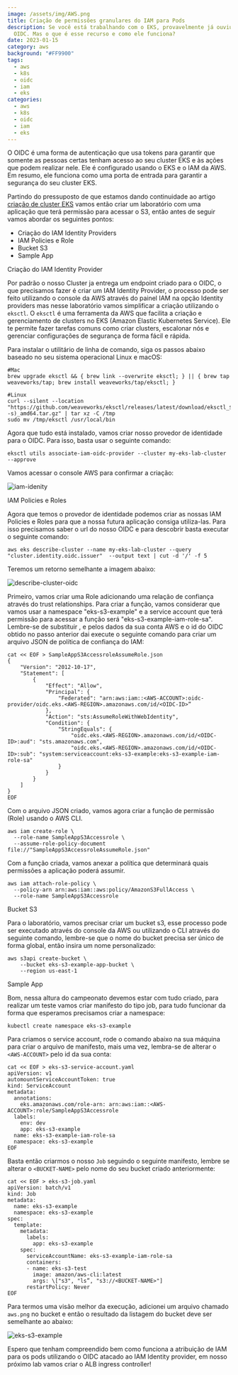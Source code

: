 ```yaml
---
image: /assets/img/AWS.png
title: Criação de permissões granulares do IAM para Pods
description: Se você está trabalhando com o EKS, provavelmente já ouviu falar de
  OIDC. Mas o que é esse recurso e como ele funciona?
date: 2023-01-15
category: aws
background: "#FF9900"
tags:
  - aws
  - k8s
  - oidc
  - iam
  - eks
categories:
  - aws
  - k8s
  - oidc
  - iam
  - eks
---
```

O OIDC é uma forma de autenticação que usa tokens para garantir que somente as pessoas certas tenham acesso ao seu cluster EKS e às ações que podem realizar nele. Ele é configurado usando o EKS e o IAM da AWS. Em resumo, ele funciona como uma porta de entrada para garantir a segurança do seu cluster EKS.

Partindo do pressuposto de que estamos dando continuidade ao artigo [criação de cluster EKS](https://thiagoalexandria.com.br/criando-um-cluster-no-amazon-eks/) vamos então criar um laboratório com uma aplicação que terá permissão para acessar o S3, então antes de seguir vamos abordar os seguintes pontos:

* Criação do IAM Identity Providers
* IAM Policies e Role
* Bucket S3
* Sample App

Criação do IAM Identity Provider

Por padrão o nosso Cluster ja entrega um endpoint criado para o OIDC, o que precisamos fazer é criar um IAM Identity Provider, o processo pode ser feito utilizando o console da AWS através do painel IAM na opção Identity providers mas nesse laboratório vamos simplificar a criação utilizando o `eksctl`. O `eksctl` é uma ferramenta da AWS que facilita a criação e gerenciamento de clusters no EKS (Amazon Elastic Kubernetes Service). Ele te permite fazer tarefas comuns como criar clusters, escalonar nós e gerenciar configurações de segurança de forma fácil e rápida.

Para instalar o utilitário de linha de comando, siga os passos abaixo baseado no seu sistema operacional Linux e macOS:

```
#Mac
brew upgrade eksctl && { brew link --overwrite eksctl; } || { brew tap weaveworks/tap; brew install weaveworks/tap/eksctl; }

#Linux
curl --silent --location "https://github.com/weaveworks/eksctl/releases/latest/download/eksctl_$(uname -s)_amd64.tar.gz" | tar xz -C /tmp
sudo mv /tmp/eksctl /usr/local/bin
```

Agora que tudo está instalado, vamos criar nosso provedor de identidade para o OIDC. Para isso, basta usar o seguinte comando:

```
eksctl utils associate-iam-oidc-provider --cluster my-eks-lab-cluster --approve
```

Vamos acessar o console AWS para confirmar a criação:

![iam-idenity](/assets/img/iam-idenity.png)

I﻿AM Policies e Roles

Agora que temos o provedor de identidade podemos criar as nossas IAM Policies e Roles para que a nossa futura aplicação consiga utiliza-las. Para isso precisamos saber o url do nosso OIDC e para descobrir basta executar o seguinte comando:

```
aws eks describe-cluster --name my-eks-lab-cluster --query "cluster.identity.oidc.issuer"  --output text | cut -d '/' -f 5
```

Teremos um retorno semelhante a imagem abaixo:

![describe-cluster-oidc](/assets/img/describe-cluster-oidc.png)

Primeiro, vamos criar uma Role adicionando uma relação de confiança através do trust relationships. Para criar a função, vamos considerar que vamos usar a namespace "eks-s3-example" e a service account que terá permissão para acessar a função será "eks-s3-example-iam-role-sa". Lembre-se de substituir <AWS-ACCOUNT>, <AWS-REGION> e <OIDC-ID> pelos dados da sua conta AWS e o id do OIDC obtido no passo anterior dai execute o seguinte comando para criar um arquivo JSON de política de confiança do IAM:

```
cat << EOF > SampleAppS3AccessroleAssumeRole.json
{
    "Version": "2012-10-17",
    "Statement": [
        {
            "Effect": "Allow",
            "Principal": {
                "Federated": "arn:aws:iam::<AWS-ACCOUNT>:oidc-provider/oidc.eks.<AWS-REGION>.amazonaws.com/id/<OIDC-ID>”
            },
            "Action": "sts:AssumeRoleWithWebIdentity",
            "Condition": {
                "StringEquals": {
                    "oidc.eks.<AWS-REGION>.amazonaws.com/id/<OIDC-ID>:aud": "sts.amazonaws.com",
                    "oidc.eks.<AWS-REGION>.amazonaws.com/id/<OIDC-ID>:sub": "system:serviceaccount:eks-s3-example:eks-s3-example-iam-role-sa"
                }
            }
        }
    ]
}
EOF
```

Com o arquivo JSON criado, vamos agora criar a função de permissão (Role) usando o AWS CLI.

```
aws iam create-role \
  --role-name SampleAppS3Accessrole \
  --assume-role-policy-document file://"SampleAppS3AccessroleAssumeRole.json"
```

Com a função criada, vamos anexar a política que determinará quais permissões a aplicação poderá assumir.

```
aws iam attach-role-policy \
  --policy-arn arn:aws:iam::aws:policy/AmazonS3FullAccess \
  --role-name SampleAppS3Accessrole
```

Bucket S3

Para o laboratório, vamos precisar criar um bucket s3, esse processo pode ser executado através do console da AWS ou utilizando o CLI através do seguinte comando, lembre-se que o nome do bucket precisa ser único de forma global, então insira um nome personalizado:

```
aws s3api create-bucket \
    --bucket eks-s3-example-app-bucket \
    --region us-east-1
```

Sample App

Bom, nessa altura do campeonato devemos estar com tudo criado, para realizar um teste vamos criar manifesto do tipo job, para tudo funcionar da forma que esperamos precisamos criar a namespace:

```
kubectl create namespace eks-s3-example
```

Para criamos o service account, rode o comando abaixo na sua máquina para criar o arquivo de manifesto, mais uma vez, lembra-se de alterar o `<AWS-ACCOUNT>` pelo id da sua conta:

```
cat << EOF > eks-s3-service-account.yaml
apiVersion: v1
automountServiceAccountToken: true
kind: ServiceAccount
metadata:
  annotations:
    eks.amazonaws.com/role-arn: arn:aws:iam::<AWS-ACCOUNT>:role/SampleAppS3Accessrole
  labels:
    env: dev
    app: eks-s3-example
  name: eks-s3-example-iam-role-sa
  namespace: eks-s3-example
EOF
```

Basta então criarmos o nosso `Job` seguindo o seguinte manifesto, lembre se alterar o `<BUCKET-NAME>` pelo nome do seu bucket criado anteriormente:

```
cat << EOF > eks-s3-job.yaml
apiVersion: batch/v1
kind: Job
metadata:
  name: eks-s3-example 
  namespace: eks-s3-example
spec:
  template:
    metadata:
      labels:
        app: eks-s3-example
    spec:
      serviceAccountName: eks-s3-example-iam-role-sa
      containers:
      - name: eks-s3-test
        image: amazon/aws-cli:latest
        args: \["s3", "ls”, "s3://<BUCKET-NAME>"]
      restartPolicy: Never
EOF
```

Para termos uma visão melhor da execução, adicionei um arquivo chamado `aws.png` no bucket e então o resultado da listagem do bucket deve ser semelhante ao abaixo:

![eks-s3-example](/assets/img/eks-s3-example.png)

Espero que tenham compreendido bem como funciona a atribuição de IAM para os pods utilizando o OIDC atacado ao IAM Identity provider, em nosso próximo lab vamos criar o ALB ingress controller!
